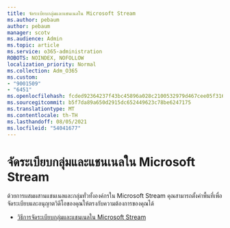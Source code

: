 ```yaml
---
title: จัดระเบียบกลุ่มและแชนเนลใน Microsoft Stream
ms.author: pebaum
author: pebaum
manager: scotv
ms.audience: Admin
ms.topic: article
ms.service: o365-administration
ROBOTS: NOINDEX, NOFOLLOW
localization_priority: Normal
ms.collection: Adm_O365
ms.custom:
- "9001509"
- "6451"
ms.openlocfilehash: fcded92364237f43bc45896a028c2100532979d467cee05f3166118a02894831
ms.sourcegitcommit: b5f7da89a650d2915dc652449623c78be6247175
ms.translationtype: MT
ms.contentlocale: th-TH
ms.lasthandoff: 08/05/2021
ms.locfileid: "54041677"
---
```

# <a name="organize-groups-and-channels-in-microsoft-stream"></a>จัดระเบียบกลุ่มและแชนเนลใน Microsoft Stream

ด้วยการผสมผสานแชนเนลและกลุ่มทั่วทั้งองค์กรใน Microsoft Stream คุณสามารถตั้งค่าพื้นที่เพื่อจัดระเบียบและอนุญาตวิดีโอของคุณให้ตรงกับความต้องการของคุณได้  

- [วิธีการจัดระเบียบกลุ่มและแชนเนลใน Microsoft Stream](https://docs.microsoft.com/stream/groups-channels-organization)
